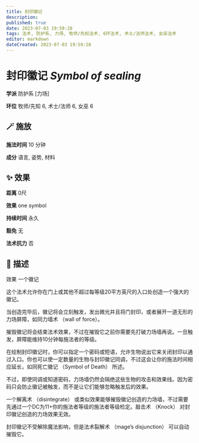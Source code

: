 ```yaml
---
title: 封印徽记
description: 
published: true
date: 2023-07-03 19:59:28
tags: 法术, 防护系, 力场, 牧师/先知法术, 6环法术, 术士/法师法术, 女巫法术
editor: markdown
dateCreated: 2023-07-03 19:59:28
---
```


# **封印徽记** *Symbol of sealing*

**学派** 防护系 \[力场\] 

**环位** 牧师/先知 6, 术士/法师 6, 女巫 6

## 🪄 施放

**施法时间** 10 分钟

**成分** 语言, 姿势, 材料

## ✨ 效果  

**距离** 0尺 

**效果** one symbol 

**持续时间** 永久 

**豁免** 无

**法术抗力** 否

## 📖 描述

效果          一个徽记

这个法术允许你在门上或其他不超过每等级20平方英尺的入口处创造一个强大的徽记。

当创造完毕后，徽记将会立刻触发，发出微光并且将门封印，或者展开一道无形的力场屏障，如同力墙术 （wall of force）。

摧毁徽记将会结束法术效果，不过在摧毁它之前你需要先打破力场墙再说。一旦触发，屏障能维持10分钟每施法者的等级。

在绘制封印徽记时，你可以指定一个密码或短语，允许生物说出它来关闭封印以通过入口。你也可以使一定数量的生物与封印徽记同调，不过这会让你的施法时间相应延长，如同死亡徽记 （Symbol of Death） 所述。

不过，即使同调或知道密码，力场墙仍然会隔绝这些生物的攻击和效果线。因为密码只会防止徽记被触发，而不是让它们能够忽略触发后的效果。

一个解离术 （disintegrate） 或类似效果能够摧毁徽记创造的力场墙，不过需要先通过一个DC为11+你的施法者等级的施法者等级检定。敲击术 （Knock） 对封印徽记创造的力场效果无效。

封印徽记不受解除魔法影响，但是法术裂解术 （mage’s disjunction） 可以自动摧毁它。
    